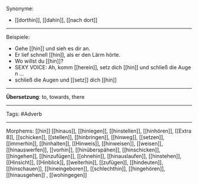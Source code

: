 Synonyme:

- [[dorthin]], [[dahin]], [[nach dort]]

---

Beispiele:

- Gehe [[hin]] und sieh es dir an.
- Er lief schnell [[hin]], als er den Lärm hörte.
- Wo willst du [[hin]]?
- SEXY VOICE: Ah, komm [[herein]], setz dich [[hin]] und schließ die Augen …
- schließ die Augen und [[setz]] dich [[hin]]

---

**Übersetzung**: to, towards, there

---

Tags:
#Adverb

---

Morphems:
[[hin]]
[[hinaus]], [[hinlegen]], [[hinstellen]], [[hinhören]], [[Extra 8]], [[schicken]], [[stellen]], [[hinbringen]], [[hinweg]], [[setzen]], [[immerhin]], [[hinhalten]], [[Hinweis]], [[hinweisen]], [[weisen]], [[hinauswerfen]], [[vorhin]], [[hinüberspähen]], [[hinschicken]], [[hingehen]], [[hinzufügen]], [[ohnehin]], [[hinauslaufen]], [[hinstehen]], [[Hinsicht]], [[Hinblick]], [[weiterhin]], [[zufügen]], [[hindeuten]], [[hinschauen]], [[hineingeboren]], [[schlechthin]], [[hingehören]], [[hinausgehen]]
, [[wohingegen]]